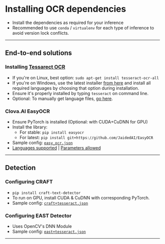 # Installing OCR dependencies

- Install the dependencies as required for your inference
- Recommended to use `conda` / `virtualenv` for each type of inference to avoid version lock conflicts.

<hr/>

## End-to-end solutions

### Installing [Tessarect OCR](https://github.com/tesseract-ocr/tesseract)

- If you're on Linux, best option: `sudo apt-get install tesseract-ocr-all`
- If you're on Windows, use the latest installer [from here](https://github.com/tesseract-ocr/tessdoc/blob/master/Home.md#windows) and install all required languages by choosing that option during installation.
- Ensure it's properly installed by typing `tesseract` on command line.
- Optional: To manually get language files, [go here](https://github.com/tesseract-ocr/tessdoc/blob/master/Data-Files.md#updated-data-files-for-version-400-september-15-2017).

### Clova.AI EasyOCR

- Ensure PyTorch is installed (Optional: with CUDA+CuDNN for GPU)
- Install the library:
  - For stable: `pip install easyocr`
  - For latest: `pip install git+https://github.com/JaidedAI/EasyOCR`
- Sample config: [`easy_ocr.json`](/configs/easy_ocr.json)
- [Languages supported](https://github.com/JaidedAI/EasyOCR#supported-languages) | [Parameters allowed](https://github.com/JaidedAI/EasyOCR#readtext-method)

<hr/>

## Detection

### Configuring CRAFT

- `pip install craft-text-detector`
- To run on GPU, install CUDA & CuDNN with corresponding PyTorch.
- Sample config: [`craft+tesseract.json`](/configs/craft+tesseract.json)

### Configuring EAST Detector

- Uses OpenCV's DNN Module
- Sample config: [`east+tesseract.json`](/configs/east+tesseract.json)

<hr/>

